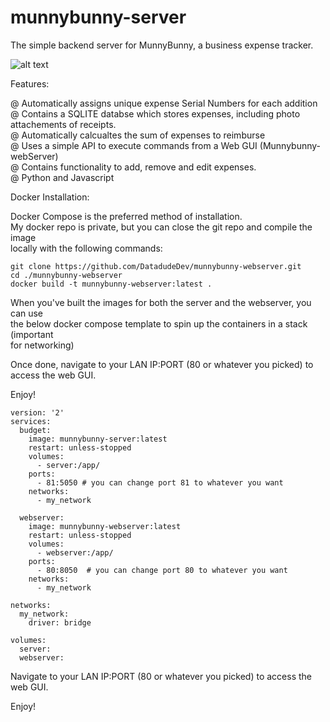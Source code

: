 # munnybunny-server

The simple backend server for MunnyBunny, a business expense tracker. 

![alt text](https://datadude.dev/wp-content/uploads/2023/10/00002-2207509569.png)



Features: 

@ Automatically assigns unique expense Serial Numbers for each addition  
@ Contains a SQLITE databse which stores expenses, including photo attachements of receipts.  
@ Automatically calcualtes the sum of expenses to reimburse  
@ Uses a simple API to execute commands from a Web GUI (Munnybunny-webServer)  
@ Contains functionality to add, remove and edit expenses.  
@ Python and Javascript 


Docker Installation: 

Docker Compose is the preferred method of installation.  
My docker repo is private, but you can close the git repo and compile the image  
locally with the following commands: 

```
git clone https://github.com/DatadudeDev/munnybunny-webserver.git
cd ./munnybunny-webserver
docker build -t munnybunny-webserver:latest .
```

When you've built the images for both the server and the webserver, you can use  
the below docker compose template to spin up the containers in a stack (important  
for networking) 

Once done, navigate to your LAN IP:PORT (80 or whatever you picked) to access the web GUI.

Enjoy!

```
version: '2'
services:
  budget:
    image: munnybunny-server:latest
    restart: unless-stopped
    volumes:
      - server:/app/
    ports:
      - 81:5050 # you can change port 81 to whatever you want
    networks:
      - my_network

  webserver:
    image: munnybunny-webserver:latest
    restart: unless-stopped
    volumes:
      - webserver:/app/
    ports:
      - 80:8050  # you can change port 80 to whatever you want
    networks:
      - my_network

networks:
  my_network:
    driver: bridge

volumes:
  server:
  webserver:

```

Navigate to your LAN IP:PORT (80 or whatever you picked) to access the web GUI. 

Enjoy! 
